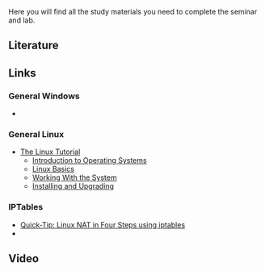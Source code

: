Here you will find all the study materials you need to complete the seminar and lab.

## Literature

## Links   
### General Windows
*
### General Linux
* [The Linux Tutorial](http://www.linux-tutorial.info/)
    - [Introduction to Operating Systems](http://www.linux-tutorial.info/modules.php?name=MContent&pageid=1)
    - [Linux Basics](http://www.linux-tutorial.info/modules.php?name=MContent&pageid=7)
    - [Working With the System](http://www.linux-tutorial.info/modules.php?name=MContent&pageid=49)
    - [Installing and Upgrading](http://www.linux-tutorial.info/modules.php?name=MContent&pageid=200)

### IPTables
* [Quick-Tip: Linux NAT in Four Steps using iptables](http://www.revsys.com/writings/quicktips/nat.html)
* 

## Video